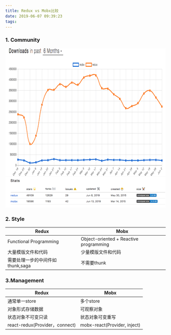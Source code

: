 ```yaml
---
title: Redux vs Mobx比较
date: 2019-06-07 09:39:23
tags:
---
```


### 1. Community
<img src="/images/redux-mobx.png"  width="800" height="400">
<img src="/images/stats.png">

### 2. Style

| Redux                  | Mobx                                   |
|------------------------|----------------------------------------|
| Functional Programming | Object-oriented + Reactive programming |
| 大量模版文件和代码     | 少量模版文件和代码                     |
| 需要处理一步的中间件如thunk,saga     | 不需要thunk                     |

### 3.Management

| Redux                          | Mobx                         |
|--------------------------------|------------------------------|
| 通常单一store                  | 多个store                    |
| 对象形式存储数据               | 可观察对象                   |
| 状态对象不可变只读             | 状态对象可变重写             |
| react-redux(Provider，connect) | mobx-react(Provider, inject) |
